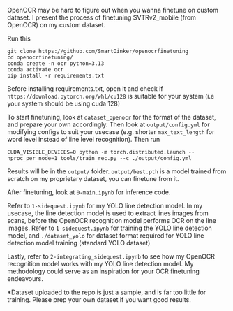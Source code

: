 OpenOCR may be hard to figure out when you wanna finetune on custom dataset. I present the process of finetuning SVTRv2_mobile (from OpenOCR) on my custom dataset.

Run this
```
git clone https://github.com/SmartOinker/openocrfinetuning
cd openocrfinetuning/
conda create -n ocr python=3.13
conda activate ocr
pip install -r requirements.txt
```
Before installing requirements.txt, open it and check if `https://download.pytorch.org/whl/cu128` is suitable for your system (i.e your system should be using cuda 128)

To start finetuning, look at `dataset_openocr` for the format of the dataset, and prepare your own accordingly. Then look at `output/config.yml` for modifying configs to suit your usecase (e.g. shorter `max_text_length` for word level instead of line level recognition). Then run 
```
CUDA_VISIBLE_DEVICES=0 python -m torch.distributed.launch --nproc_per_node=1 tools/train_rec.py --c ./output/config.yml
```
Results will be in the `output/` folder. `output/best.pth` is a model trained from scratch on my proprietary dataset, you can finetune from it.

After finetuning, look at `0-main.ipynb` for inference code. 

Refer to `1-sidequest.ipynb` for my YOLO line detection model. In my usecase, the line detection model is used to extract lines images from scans, before the OpenOCR recognition model performs OCR on the line images. Refer to `1-sidequest.ipynb` for training the YOLO line detection model, and `./dataset_yolo` for dataset format required for YOLO line detection model training (standard YOLO dataset)

Lastly, refer to `2-integrating_sidequest.ipynb` to see how my OpenOCR recognition model works with my YOLO line detection model. My methodology could serve as an inspiration for your OCR finetuning endeavours. 

*Dataset uploaded to the repo is just a sample, and is far too little for training. Please prep your own dataset if you want good results.

